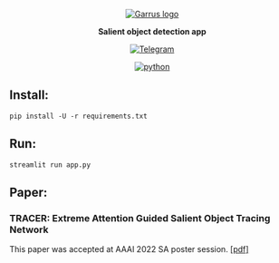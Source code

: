<div align="center">

[![Garrus logo](https://i.ibb.co/Y0Hs2fp/2022-06-29-18-46-35.png)](https://github.com/sleep3r/sod)

**Salient object detection app**

[![Telegram](https://img.shields.io/badge/author-telegram-blue)](https://t.me/sleep3r)

[![python](https://img.shields.io/badge/python_3.10-passing-success)](https://github.com/sleep3r/garrus/badge.svg?branch=main&event=push)

</div>

## Install:

```shell
pip install -U -r requirements.txt
```

## Run:

```shell
streamlit run app.py
```

## Paper:
  ### TRACER: Extreme Attention Guided Salient Object Tracing Network
  This paper was accepted at AAAI 2022 SA poster session. [[pdf]](https://arxiv.org/abs/2112.07380)    
